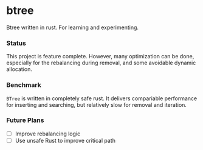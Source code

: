 # btree

Btree written in rust. For learning and experimenting.

### Status

This project is feature complete. However, many optimization can be done, especially for the rebalancing during removal, and some avoidable dynamic allocation.

### Benchmark

`BTree` is written in completely safe rust. It delivers compariable performance for inserting and searching, but relatively slow for removal and iteration.

### Future Plans

- [ ] Improve rebalancing logic
- [ ] Use unsafe Rust to improve critical path
